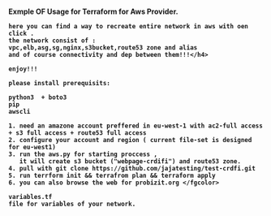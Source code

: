   <fgcolor> <h4>Exmple OF Usage for Terraform for Aws Provider.
  
	here you can find a way to recreate entire network in aws with oen click .
	the network consist of : 
	vpc,elb,asg,sg,nginx,s3bucket,route53 zone and alias 
	and of course connectivity and dep between them!!!</h4>
	
	enjoy!!!
	
	please install prerequisits:

	python3  + boto3
	pip
	awscli

	1. need an amazone account preffered in eu-west-1 with ac2-full access + s3 full access + route53 full access
	2. configure your account and region ( current file-set is designed for eu-west1)
	3. run the aws.py for starting proccess ,
	   it will create s3 bucket ("webpage-crdifi") and route53 zone.
	4. pull with git clone https://github.com/jajatesting/test-crdfi.git
	5. run terrform init && terrafrom plan && terraform apply
	6. you can also browse the web for probizit.org </fgcolor>

	variables.tf 
	file for variables of your network.
	
